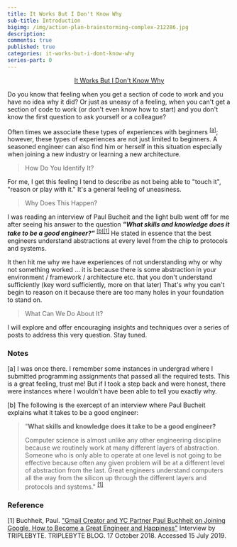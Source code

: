 ```yaml
---
title: It Works But I Don't Know Why
sub-title: Introduction
bigimg: /img/action-plan-brainstorming-complex-212286.jpg
description: 
comments: true
published: true
categories: it-works-but-i-dont-know-why
series-part: 0
---
```

<p style="text-align: center">
	<a href="/it-works-but-i-dont-know-why">It Works But I Don't Know Why</a>
</p>

Do you know that feeling when you get a section of code to work and you have no idea why it did? Or just as uneasy of a feeling, when you can't get a section of code to work (or don't even know how to start) and you don't know the first question to ask yourself or a colleague?

Often times we associate these types of experiences with beginners <sup>[[a]](#undergrad-experience)</sup>; however, these types of experiences are not just limited to beginners.  A seasoned engineer can also find him or herself in this situation especially when joining a new industry or learning a new architecture.

> How Do You Identify It?

For me, I get this feeling I tend to describe as not being able to "touch it", "reason or play with it."  It's a general feeling of uneasiness.

> Why Does This Happen?

I was reading an interview of Paul Bucheit and the light bulb went off for me after seeing his answer to the question _**"What skills and knowledge does it take to be a good engineer?"**_ <sup>[[b]](#buchheit-inteview-passage)</sup><sup>[[1]](#buchheit-inteview)</sup>  He stated in essence that the best engineers understand abstractions at every level from the chip to protocols and systems.

It then hit me why we have experiences of not understanding why or why not something worked ... it is because there is some abstraction in your environment / framework / architecture etc. that you don't understand sufficiently (key word sufficiently, more on that later)  That's why you can't begin to reason on it because there are too many holes in your foundation to stand on.

> What Can We Do About It?

I will explore and offer encouraging insights and techniques over a series of posts to address this very question.  Stay tuned.

### Notes
[<a name="undergrad-experience">a</a>] I was once there.  I remember some instances in undergrad where I submitted programming assignments that passed all the required tests.  This is a great feeling, trust me!  But if I took a step back and were honest, there were instances where I wouldn't have been able to tell you exactly why.

[<a name="buchheit-inteview-passage">b</a>] The following is the exercept of an interview where Paul Bucheit explains what it takes to be a good engineer:

> "**What skills and knowledge does it take to be a good engineer?**
> 
> Computer science is almost unlike any other engineering discipline because we routinely work at many different layers of abstraction. Someone who is only able to operate at one level is not going to be effective because often any given problem will be at a different level of abstraction from the last. Great engineers understand computers all the way from the silicon up through the different layers and protocols and systems." <sup>[[1]](#buchheit-inteview)</sup>

### Reference

[<a name="buchheit-inteview">1</a>] Buchheit, Paul. ["Gmail Creator and YC Partner Paul Buchheit on Joining Google, How to Become a Great Engineer and Happiness"][buchheit-inteview] Interview by TRIPLEBYTE. TRIPLEBYTE BLOG. 17 October 2018. Accessed 15 July 2019.

[buchheit-inteview]: https://triplebyte.com/blog/interview-with-gmail-creator-and-y-combinator-partner-paul-buchheit